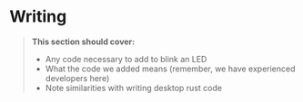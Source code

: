 # Writing

> **This section should cover:**
>
> * Any code necessary to add to blink an LED
> * What the code we added means (remember, we have experienced developers here)
> * Note similarities with writing desktop rust code
